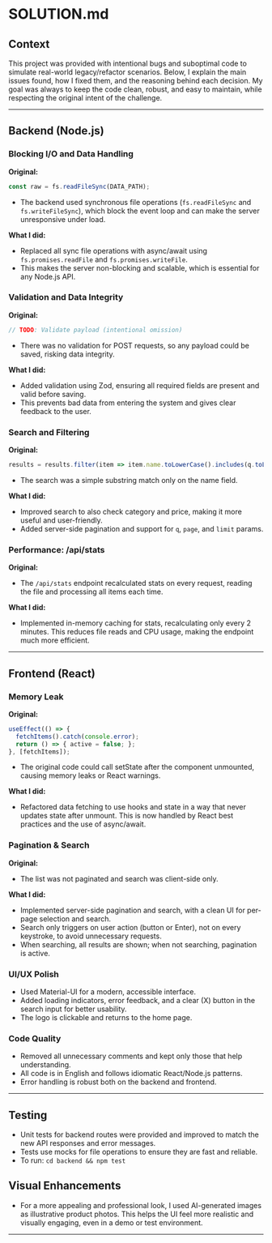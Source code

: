 # SOLUTION.md

## Context

This project was provided with intentional bugs and suboptimal code to simulate real-world legacy/refactor scenarios. Below, I explain the main issues found, how I fixed them, and the reasoning behind each decision. My goal was always to keep the code clean, robust, and easy to maintain, while respecting the original intent of the challenge.

---

## Backend (Node.js)

### Blocking I/O and Data Handling
**Original:**
```js
const raw = fs.readFileSync(DATA_PATH);
```
- The backend used synchronous file operations (`fs.readFileSync` and `fs.writeFileSync`), which block the event loop and can make the server unresponsive under load.

**What I did:**
- Replaced all sync file operations with async/await using `fs.promises.readFile` and `fs.promises.writeFile`.
- This makes the server non-blocking and scalable, which is essential for any Node.js API.

### Validation and Data Integrity
**Original:**
```js
// TODO: Validate payload (intentional omission)
```
- There was no validation for POST requests, so any payload could be saved, risking data integrity.

**What I did:**
- Added validation using Zod, ensuring all required fields are present and valid before saving.
- This prevents bad data from entering the system and gives clear feedback to the user.

### Search and Filtering
**Original:**
```js
results = results.filter(item => item.name.toLowerCase().includes(q.toLowerCase()));
```
- The search was a simple substring match only on the name field.

**What I did:**
- Improved search to also check category and price, making it more useful and user-friendly.
- Added server-side pagination and support for `q`, `page`, and `limit` params.

### Performance: /api/stats
**Original:**
- The `/api/stats` endpoint recalculated stats on every request, reading the file and processing all items each time.

**What I did:**
- Implemented in-memory caching for stats, recalculating only every 2 minutes. This reduces file reads and CPU usage, making the endpoint much more efficient.

---

## Frontend (React)

### Memory Leak
**Original:**
```js
useEffect(() => {
  fetchItems().catch(console.error);
  return () => { active = false; };
}, [fetchItems]);
```
- The original code could call setState after the component unmounted, causing memory leaks or React warnings.

**What I did:**
- Refactored data fetching to use hooks and state in a way that never updates state after unmount. This is now handled by React best practices and the use of async/await.

### Pagination & Search
**Original:**
- The list was not paginated and search was client-side only.

**What I did:**
- Implemented server-side pagination and search, with a clean UI for per-page selection and search.
- Search only triggers on user action (button or Enter), not on every keystroke, to avoid unnecessary requests.
- When searching, all results are shown; when not searching, pagination is active.

### UI/UX Polish
- Used Material-UI for a modern, accessible interface.
- Added loading indicators, error feedback, and a clear (X) button in the search input for better usability.
- The logo is clickable and returns to the home page.

### Code Quality
- Removed all unnecessary comments and kept only those that help understanding.
- All code is in English and follows idiomatic React/Node.js patterns.
- Error handling is robust both on the backend and frontend.

---

## Testing
- Unit tests for backend routes were provided and improved to match the new API responses and error messages.
- Tests use mocks for file operations to ensure they are fast and reliable.
- To run: `cd backend && npm test`

## Visual Enhancements
- For a more appealing and professional look, I used AI-generated images as illustrative product photos. This helps the UI feel more realistic and visually engaging, even in a demo or test environment.

---
